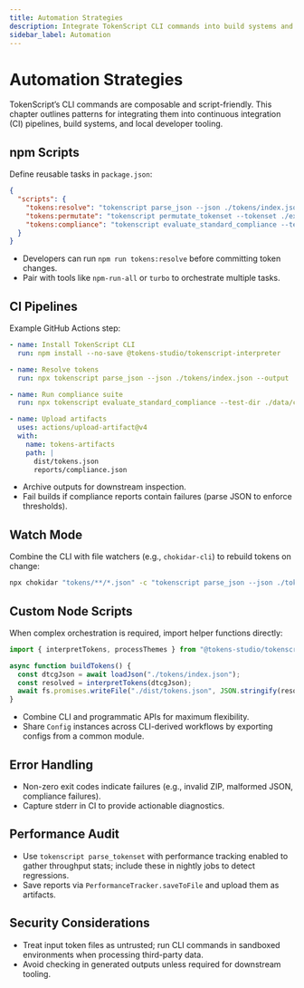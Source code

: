 ```yaml
---
title: Automation Strategies
description: Integrate TokenScript CLI commands into build systems and CI pipelines.
sidebar_label: Automation
---
```


# Automation Strategies

TokenScript’s CLI commands are composable and script-friendly. This chapter outlines patterns for integrating them into continuous integration (CI) pipelines, build systems, and local developer tooling.

## npm Scripts

Define reusable tasks in `package.json`:

```json
{
  "scripts": {
    "tokens:resolve": "tokenscript parse_json --json ./tokens/index.json --output ./dist/tokens.json",
    "tokens:permutate": "tokenscript permutate_tokenset --tokenset ./exports/tokens.zip --permutate-on Mode --permutate-to Mode --output ./dist/permutations.json",
    "tokens:compliance": "tokenscript evaluate_standard_compliance --test-dir ./data/compliance-suite/tests"
  }
}
```

- Developers can run `npm run tokens:resolve` before committing token changes.
- Pair with tools like `npm-run-all` or `turbo` to orchestrate multiple tasks.

## CI Pipelines

Example GitHub Actions step:

```yaml
- name: Install TokenScript CLI
  run: npm install --no-save @tokens-studio/tokenscript-interpreter

- name: Resolve tokens
  run: npx tokenscript parse_json --json ./tokens/index.json --output ./dist/tokens.json

- name: Run compliance suite
  run: npx tokenscript evaluate_standard_compliance --test-dir ./data/compliance-suite/tests --output ./reports/compliance.json

- name: Upload artifacts
  uses: actions/upload-artifact@v4
  with:
    name: tokens-artifacts
    path: |
      dist/tokens.json
      reports/compliance.json
```

- Archive outputs for downstream inspection.
- Fail builds if compliance reports contain failures (parse JSON to enforce thresholds).

## Watch Mode

Combine the CLI with file watchers (e.g., `chokidar-cli`) to rebuild tokens on change:

```bash
npx chokidar "tokens/**/*.json" -c "tokenscript parse_json --json ./tokens/index.json --output ./dist/tokens.json"
```

## Custom Node Scripts

When complex orchestration is required, import helper functions directly:

```ts
import { interpretTokens, processThemes } from "@tokens-studio/tokenscript-interpreter";

async function buildTokens() {
  const dtcgJson = await loadJson("./tokens/index.json");
  const resolved = interpretTokens(dtcgJson);
  await fs.promises.writeFile("./dist/tokens.json", JSON.stringify(resolved, null, 2));
}
```

- Combine CLI and programmatic APIs for maximum flexibility.
- Share `Config` instances across CLI-derived workflows by exporting configs from a common module.

## Error Handling

- Non-zero exit codes indicate failures (e.g., invalid ZIP, malformed JSON, compliance failures).
- Capture stderr in CI to provide actionable diagnostics.

## Performance Audit

- Use `tokenscript parse_tokenset` with performance tracking enabled to gather throughput stats; include these in nightly jobs to detect regressions.
- Save reports via `PerformanceTracker.saveToFile` and upload them as artifacts.

## Security Considerations

- Treat input token files as untrusted; run CLI commands in sandboxed environments when processing third-party data.
- Avoid checking in generated outputs unless required for downstream tooling.
